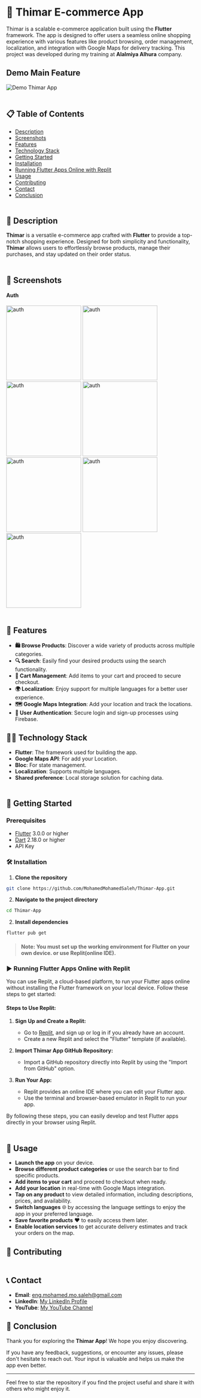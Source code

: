 # 🛒 Thimar E-commerce App

Thimar is a scalable e-commerce application built using the **Flutter** framework. The app is designed to offer users a seamless online shopping experience with various features like product browsing, order management, localization, and integration with Google Maps for delivery tracking. This project was developed during my training at **Alalmiya Alhura** company.

## Demo Main Feature

![Demo Thimar App](https://github.com/user-attachments/assets/ae91eb8c-f93c-4fac-b1e6-291cb528d806)

 

<img align="center" src="https://64.media.tumblr.com/446f36513b5f3077749d1044fae86cc1/tumblr_n05yiydwuF1shpedgo1_500.gif" width= 70% height=5px>


## 📋 Table of Contents

- [Description](#-description)
- [Screenshots](#-screenshots)
- [Features](#-features)
- [Technology Stack](#-technology-stack)
- [Getting Started](#-getting-started)
- [Installation](#-installation)
- [Running Flutter Apps Online with Replit](#-running-flutter-apps-online-with-replit)
- [Usage](#-usage)
- [Contributing](#-contributing)
- [Contact](#-contact)
- [Conclusion](#-conclusion)

<img align="center" src="https://64.media.tumblr.com/446f36513b5f3077749d1044fae86cc1/tumblr_n05yiydwuF1shpedgo1_500.gif" width= 70% height=5px>


## 📜 Description

**Thimar** is a versatile e-commerce app crafted with **Flutter** to provide a top-notch shopping experience. Designed for both simplicity and functionality, **Thimar** allows users to effortlessly browse products, manage their purchases, and stay updated on their order status.

<img align="center" src="https://64.media.tumblr.com/446f36513b5f3077749d1044fae86cc1/tumblr_n05yiydwuF1shpedgo1_500.gif" width= 70% height=5px>


## 📸 Screenshots
#### Auth

<p align="left">
 <img src="https://github.com/user-attachments/assets/d2e25fd0-7214-430e-a4b8-f00181779f00" width="200" alt="auth">
 <img src="https://github.com/user-attachments/assets/de7519ec-6ad1-4c87-9a65-2c940dfd5997" width="200" alt="auth">
 <img src="https://github.com/user-attachments/assets/a057ab79-d37e-44ea-a1df-958685dfbc87" width="200" alt="auth">
 <img src="https://github.com/user-attachments/assets/0236012f-d70e-4440-b6cc-b44932969d74" width="200" alt="auth">
 <img src="https://github.com/user-attachments/assets/5449eefd-6b29-4aed-896b-3148e5e347b8" width="200" alt="auth">
 <img src="https://github.com/user-attachments/assets/33bf74cb-90ba-4570-a8c5-2ec513d1695a" width="200" alt="auth">
 <img src="https://github.com/user-attachments/assets/c8037d7a-fe6f-4b27-a9a5-0dbe9f312c38" width="200" alt="auth">

</p>

<img align="center" src="https://64.media.tumblr.com/446f36513b5f3077749d1044fae86cc1/tumblr_n05yiydwuF1shpedgo1_500.gif" width= 70% height=5px>

## 🌟 Features

- **🛍️ Browse Products**: Discover a wide variety of products across multiple categories.
- **🔍 Search**: Easily find your desired products using the search functionality.
- **🛒 Cart Management**: Add items to your cart and proceed to secure checkout.
- **🌍 Localization**: Enjoy support for multiple languages for a better user experience.
- **🗺️ Google Maps Integration**: Add your location and track the locations.
- **🔐 User Authentication**: Secure login and sign-up processes using Firebase.
 

## 🧑‍💻 Technology Stack

- **Flutter**: The framework used for building the app.
- **Google Maps API**: For add your Location.
- **Bloc**: For state management.
- **Localization**: Supports multiple languages.
- **Shared preference**: Local storage solution for caching data.

<img align="center" src="https://64.media.tumblr.com/446f36513b5f3077749d1044fae86cc1/tumblr_n05yiydwuF1shpedgo1_500.gif" width= 70% height=5px>


## 🚀 Getting Started

### Prerequisites

- [Flutter](https://flutter.dev/docs/get-started/install) 3.0.0 or higher
- [Dart](https://dart.dev/get-dart) 2.18.0 or higher
-  API Key

### 🛠 Installation

1. **Clone the repository**
```bash
git clone https://github.com/MohamedMohamedSaleh/Thimar-App.git
```
2. **Navigate to the project directory**
```bash
cd Thimar-App
```
2. **Install dependencies**
```bash
flutter pub get
```

>#### **Note:** You must set up the working environment for Flutter on your own device. or use **Replit**(online IDE).

### ▶ Running Flutter Apps Online with Replit

You can use Replit, a cloud-based platform, to run your Flutter apps online without installing the Flutter framework on your local device. Follow these steps to get started:

#### Steps to Use Replit:

1. **Sign Up and Create a Replit:**
   - Go to [Replit](https://replit.com/), and sign up or log in if you already have an account.
   - Create a new Replit and select the "Flutter" template (if available).

2. **Import Thimar App GitHub Repository:**
   - Import a GitHub repository directly into Replit by using the "Import from GitHub" option.

3. **Run Your App:**
   - Replit provides an online IDE where you can edit your Flutter app.
   - Use the terminal and browser-based emulator in Replit to run your app.

By following these steps, you can easily develop and test Flutter apps directly in your browser using Replit.


<img align="center" src="https://64.media.tumblr.com/446f36513b5f3077749d1044fae86cc1/tumblr_n05yiydwuF1shpedgo1_500.gif" width= 70% height=5px>


## 📱 Usage

- **Launch the app** on your device.
- **Browse different product categories** or use the search bar to find specific products.
- **Add items to your cart** and proceed to checkout when ready.
- **Add your location** in real-time with Google Maps integration.
- **Tap on any product** to view detailed information, including descriptions, prices, and availability.
- **Switch languages** 🌐 by accessing the language settings to enjoy the app in your preferred language.
- **Save favorite products** ❤️ to easily access them later.
- **Enable location services** to get accurate delivery estimates and track your orders on the map.

## 🤝 Contributing

<img align="center" src="https://64.media.tumblr.com/446f36513b5f3077749d1044fae86cc1/tumblr_n05yiydwuF1shpedgo1_500.gif" width= 70% height=5px>


## 📞 Contact

- **Email**: [eng.mohamed.mo.saleh@gmail.com](mailto:youremail@example.com)
- **LinkedIn**: [My LinkedIn Profile](https://www.linkedin.com/in/mohamed-mohamed-saleh-a79011261/)
- **YouTube**: [My YouTube Channel](https://www.youtube.com/@user-vh9gv8nq2s)


## 🚀 Conclusion

Thank you for exploring the **Thimar App**! We hope you enjoy discovering.

If you have any feedback, suggestions, or encounter any issues, please don't hesitate to reach out. Your input is valuable and helps us make the app even better.


---

Feel free to star the repository if you find the project useful and share it with others who might enjoy it.
